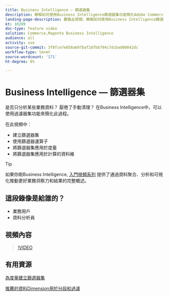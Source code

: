 ```yaml
---
title: Business Intelligence — 篩選器集
description: 瞭解如何使用Business Intelligence篩選器集功能簡化Adobe Commerce和Magento Open Source的業務資料報告。
landing-page-description: 觀看此視頻，瞭解如何使用Business Intelligence篩選器集功能簡化業務資料報告。
kt: 10289
doc-type: feature video
solution: Commerce,Magento Business Intelligence
audience: all
activity: use
source-git-commit: 3f8fce7e058a697baf2dfbb794c7dcbad00042dc
workflow-type: tm+mt
source-wordcount: '171'
ht-degree: 0%

---
```


# Business Intelligence — 篩選器集

是否只分析某些業務資料？ 厭倦了手動清理？ 在Business Intelligence中，可以使用過濾器集功能來簡化此過程。

在此視頻中：

- 建立篩選器集
- 使用篩選器運算子
- 將篩選器集應用於度量
- 將篩選器集應用於計算的資料維

>[!TIP]
>
>如果你剛Business Intelligence, [入門視頻系列](1-overview.md) 提供了通過資料聚合、分析和可視化推動更好業務洞察力和結果的完整概述。

## 這段錄像是給誰的？

- 業務用戶
- 資料分析員

## 視頻內容

>[!VIDEO](https://video.tv.adobe.com/v/342408?quality=12&learn=on)

## 有用資源

[為度量建立篩選器集](https://docs.magento.com/mbi/data-user/reports/ess-manage-data-filters.html)

[推薦的資料Dimension用於分段和過濾](https://docs.magento.com/mbi/best-practices/segment-filter.html)
